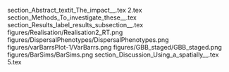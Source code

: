 section_Abstract_textit_The_impact__.tex
2.tex
section_Methods_To_investigate_these__.tex
section_Results_label_results_subsection__.tex
figures/Realisation/Realisation2_RT.png
figures/DispersalPhenotypes/DispersalPhenotypes.png
figures/varBarrsPlot-1/VarBarrs.png
figures/GBB_staged/GBB_staged.png
figures/BarSims/BarSims.png
section_Discussion_Using_a_spatially__.tex
5.tex